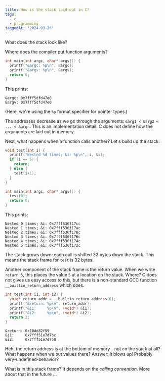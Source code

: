 ```yaml
---
title: How is the stack laid out in C?
tags:
  - c
  - programming
taggedAt: '2024-03-26'
---
```


What does the stack look like?

Where does the compiler put function arguments?

```c
int main(int argc, char* argv[]) {
  printf("&argc: %p\n", &argc);
  printf("&argv: %p\n", &argv);
  return 0;
}
```

This prints:

```
&argc: 0x7fff5dfd47e8
&argv: 0x7fff5dfd47e0
```

(Here, we're using the `%p` format specifier for pointer types.)

The addresses decrease as we go through the arguments: `&arg1 < &arg2 < ... < &argn`. This is an implementation detail: C does not define how the arguments are laid out in memory.

Next, what happens when a function calls another? Let's build up the stack:

```c
void test(int i) {
  printf("Nested %d times; &i: %p\n", i, &i);
  if (i == 5) {
    return;
  } else {
    test(i+1);
  }
}

int main(int argc, char* argv[]) {
  test(0);
  return 0;
}
```

This prints:

```
Nested 0 times; &i: 0x7fff536f17cc
Nested 1 times; &i: 0x7fff536f17ac
Nested 2 times; &i: 0x7fff536f178c
Nested 3 times; &i: 0x7fff536f176c
Nested 4 times; &i: 0x7fff536f174c
Nested 5 times; &i: 0x7fff536f172c
```

The stack grows down: each call is shifted 32 bytes down the stack. This means the stack frame for `test` is 32 bytes.

Another component of the stack frame is the return value. When we write `return 5`, this places the value `5` at a location on the stack. Where? C does not gives us easy access to this, but there is a non-standard GCC function `__builtin_return_address` which does.

```c
int test(int i1, int i2) {
  void* return_addr = __builtin_return_address(0);
  printf("&return: %p\n", return_addr);
  printf("&i1:     %p\n", (void*) &i1);
  printf("&i2:     %p\n", (void*) &i2);
  return 2;
}
```

```
&return: 0x10dd82f59
&i1:     0x7fff51e7d7bc
&i2:     0x7fff51e7d7b8
```

Heh, the return address is at the bottom of memory - not on the stack at all? What happens when we put values there? Answer: it blows up! Probably very-undefined-behavior?

What is in this stack frame? It depends on the _calling convention_. More about that in the future ...
